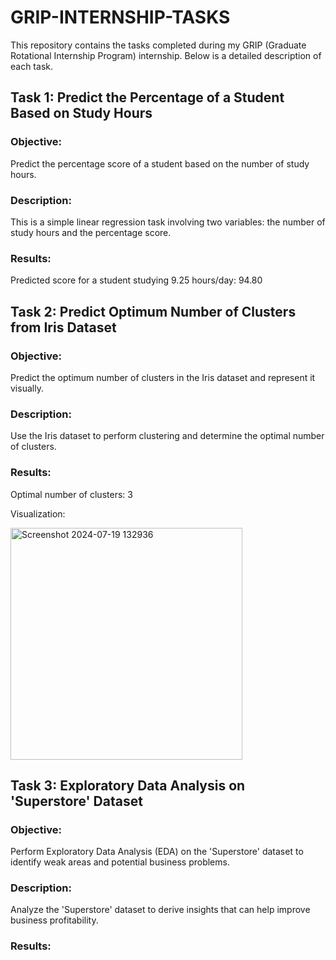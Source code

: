 # GRIP-INTERNSHIP-TASKS
This repository contains the tasks completed during my GRIP (Graduate Rotational Internship Program) internship. Below is a detailed description of each task.
## Task 1: Predict the Percentage of a Student Based on Study Hours
### Objective: 
Predict the percentage score of a student based on the number of study hours.
### Description:
This is a simple linear regression task involving two variables: the number of study hours and the percentage score.
### Results:
Predicted score for a student studying 9.25 hours/day: 94.80
## Task 2: Predict Optimum Number of Clusters from Iris Dataset
### Objective: 
Predict the optimum number of clusters in the Iris dataset and represent it visually.
### Description:
Use the Iris dataset to perform clustering and determine the optimal number of clusters.
### Results:
Optimal number of clusters: 3

Visualization: 

<img width="371" alt="Screenshot 2024-07-19 132936" src="https://github.com/user-attachments/assets/6fd526b9-c931-4ec5-8f10-37efd822d577">

## Task 3: Exploratory Data Analysis on 'Superstore' Dataset
### Objective: 
Perform Exploratory Data Analysis (EDA) on the 'Superstore' dataset to identify weak areas and potential business problems.
### Description:
Analyze the 'Superstore' dataset to derive insights that can help improve business profitability.
### Results:


